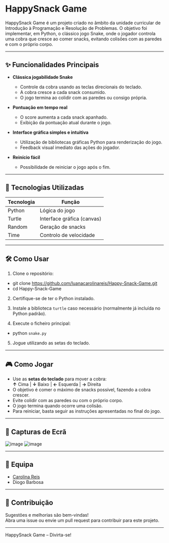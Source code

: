 # HappySnack Game  

HappySnack Game é um projeto criado no âmbito da unidade curricular de Introdução à Programação e Resolução de Problemas. O objetivo foi implementar, em Python, o clássico jogo Snake, onde o jogador controla uma cobra que cresce ao comer snacks, evitando colisões com as paredes e com o próprio corpo.

---

## ✨ Funcionalidades Principais

- **Clássica jogabilidade Snake**
  - Controle da cobra usando as teclas direcionais do teclado.
  - A cobra cresce a cada snack consumido.
  - O jogo termina ao colidir com as paredes ou consigo própria.

- **Pontuação em tempo real**
  - O score aumenta a cada snack apanhado.
  - Exibição da pontuação atual durante o jogo.

- **Interface gráfica simples e intuitiva**
  - Utilização de bibliotecas gráficas Python para renderização do jogo.
  - Feedback visual imediato das ações do jogador.

- **Reinício fácil**
  - Possibilidade de reiniciar o jogo após o fim.

---

## 🚀 Tecnologias Utilizadas

| Tecnologia | Função                    |
|------------|--------------------------|
| Python     | Lógica do jogo           |
| Turtle     | Interface gráfica (canvas)|
| Random     | Geração de snacks        |
| Time       | Controlo de velocidade   |

---

## 🛠️ Como Usar

1. Clone o repositório:
- git clone https://github.com/luanacarolinareis/Happy-Snack-Game.git
- cd Happy-Snack-Game

2. Certifique-se de ter o Python instalado.
   
3. Instale a biblioteca `turtle` caso necessário (normalmente já incluída no Python padrão).
   
4. Execute o ficheiro principal:
- python `snake.py`

5. Jogue utilizando as setas do teclado.

---

## 🎮 Como Jogar

- Use as **setas do teclado** para mover a cobra:  
**↑** Cima | **↓** Baixo | **←** Esquerda | **→** Direita
- O objetivo é comer o máximo de snacks possível, fazendo a cobra crescer.
- Evite colidir com as paredes ou com o próprio corpo.
- O jogo termina quando ocorre uma colisão.
- Para reiniciar, basta seguir as instruções apresentadas no final do jogo.

---

## 📸 Capturas de Ecrã

![image](https://github.com/user-attachments/assets/74b36956-a408-4bfc-9c08-2c2be95f6d0b)
![image](https://github.com/user-attachments/assets/b3c23193-8405-4e0b-b8cd-91719ff8c26d)

---

## 👥 Equipa

- [Carolina Reis](https://github.com/luanacarolinareis)
- Diogo Barbosa

---

## 📢 Contribuição

Sugestões e melhorias são bem-vindas!  
Abra uma issue ou envie um pull request para contribuir para este projeto.

---

HappySnack Game – Divirta-se!

